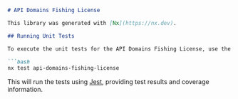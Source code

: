 ```markdown
# API Domains Fishing License

This library was generated with [Nx](https://nx.dev).

## Running Unit Tests

To execute the unit tests for the API Domains Fishing License, use the following command:

```bash
nx test api-domains-fishing-license
```

This will run the tests using [Jest](https://jestjs.io), providing test results and coverage information.
```